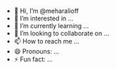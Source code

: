 
- 👋 Hi, I’m @meharalioff
- 👀 I’m interested in ...
- 🌱 I’m currently learning ...
- 💞️ I’m looking to collaborate on ...
- 📫 How to reach me ...
- 😄 Pronouns: ...
- ⚡ Fun fact: ...

<!---
meharalioff/meharalioff is a ✨ special ✨ repository because its `README.md` (this file) appears on your GitHub profile.
You can click the Preview link to take a look at your changes.
--->
